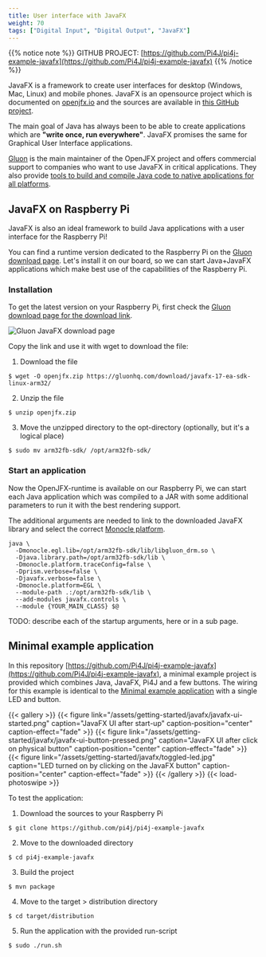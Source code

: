 ```yaml
---
title: User interface with JavaFX
weight: 70
tags: ["Digital Input", "Digital Output", "JavaFX"]
---
```


{{% notice note %}}
GITHUB PROJECT: [https://github.com/Pi4J/pi4j-example-javafx](https://github.com/Pi4J/pi4j-example-javafx)
{{% /notice %}}

JavaFX is a framework to create user interfaces for desktop (Windows, Mac, Linux) and mobile phones. JavaFX is
an opensource project which is documented on [openjfx.io](https://openjfx.io/) and the sources are available
in [this GitHub project](https://github.com/openjdk/jfx). 

The main goal of Java has always been to be able to create applications which are **"write once, run everywhere"**. 
JavaFX promises the same for Graphical User Interface applications.

[Gluon](https://gluonhq.com/) is the main maintainer of the OpenJFX project and offers commercial support to 
companies who want to use JavaFX in critical applications. They also provide [tools to build and compile Java 
code to native applications for all platforms](https://gluonhq.com/products/).

## JavaFX on Raspberry Pi

JavaFX is also an ideal framework to build Java applications with a user interface for the Raspberry Pi!

You can find a runtime version dedicated to the Raspberry Pi on the [Gluon download page](https://gluonhq.com/products/javafx/).
Let's install it on our board, so we can start Java+JavaFX applications which make best use of the capabilities 
of the Raspberry Pi.

### Installation

To get the latest version on your Raspberry Pi, first check the 
[Gluon download page for the download link](https://gluonhq.com/products/javafx/).

![Gluon JavaFX download page](/assets/getting-started/javafx/gluon-download.png)

Copy the link and use it with wget to download the file:

1. Download the file
```
$ wget -O openjfx.zip https://gluonhq.com/download/javafx-17-ea-sdk-linux-arm32/
```
2. Unzip the file
```
$ unzip openjfx.zip
```
3. Move the unzipped directory to the opt-directory (optionally, but it's a logical place)
```
$ sudo mv arm32fb-sdk/ /opt/arm32fb-sdk/
```

### Start an application 

Now the OpenJFX-runtime is available on our Raspberry Pi, we can start each Java application which was compiled
to a JAR with some additional parameters to run it with the best rendering support.

The additional arguments are needed to link to the downloaded JavaFX library and select the correct 
[Monocle platform](https://wiki.openjdk.java.net/display/OpenJFX/Monocle).

```
java \
  -Dmonocle.egl.lib=/opt/arm32fb-sdk/lib/libgluon_drm.so \
  -Djava.library.path=/opt/arm32fb-sdk/lib \
  -Dmonocle.platform.traceConfig=false \
  -Dprism.verbose=false \
  -Djavafx.verbose=false \
  -Dmonocle.platform=EGL \
  --module-path .:/opt/arm32fb-sdk/lib \
  --add-modules javafx.controls \
  --module {YOUR_MAIN_CLASS} $@
```

TODO: describe each of the startup arguments, here or in a sub page.

## Minimal example application

In this repository [https://github.com/Pi4J/pi4j-example-javafx](https://github.com/Pi4J/pi4j-example-javafx), 
a minimal example project is provided which combines Java, JavaFX, Pi4J and a few buttons. The wiring for this 
example is identical to the [Minimal example application](/getting-started/minimal-example-application/) with 
a single LED and button.

{{< gallery >}}
{{< figure link="/assets/getting-started/javafx/javafx-ui-started.png" caption="JavaFX UI after start-up" caption-position="center" caption-effect="fade" >}}
{{< figure link="/assets/getting-started/javafx/javafx-ui-button-pressed.png" caption="JavaFX UI after click on physical button" caption-position="center" caption-effect="fade" >}}
{{< figure link="/assets/getting-started/javafx/toggled-led.jpg" caption="LED turned on by clicking on the JavaFX button" caption-position="center" caption-effect="fade" >}}
{{< /gallery >}}
{{< load-photoswipe >}}

To test the application:

1. Download the sources to your Raspberry Pi
```
$ git clone https://github.com/pi4j/pi4j-example-javafx
```
2. Move to the downloaded directory
```
$ cd pi4j-example-javafx
```
3. Build the project
```
$ mvn package
```
4. Move to the target > distribution directory
```
$ cd target/distribution
```
5. Run the application with the provided run-script
```
$ sudo ./run.sh
```